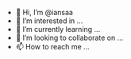 - 👋 Hi, I’m @iansaa
- 👀 I’m interested in ...
- 🌱 I’m currently learning ...
- 💞️ I’m looking to collaborate on ...
- 📫 How to reach me ...

<!---
iansaa/iansaa is a ✨ special ✨ repository because its `README.md` (this file) appears on your GitHub profile.
You can click the Preview link to take a look at your changes.
--->
